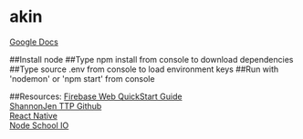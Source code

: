 # akin
<a href="https://docs.google.com/document/d/1qeXu8AXtqnfHJgClvhYXpDspO3LG5aC7vvzBhDhGx-8/edit?usp=sharing">Google Docs</a>

##Install node
##Type npm install from console to download dependencies
##Type source .env from console to load environment keys
##Run with 'nodemon' or 'npm start' from console

##Resources: 
<a href="https://www.firebase.com/docs/web/quickstart.html">Firebase Web QuickStart Guide</a><br>
<a href="https://github.com/shannonjen/ttp">ShannonJen TTP Github</a><br>
<a href="https://facebook.github.io/react-native/">React Native</a><br>
<a href="http://nodeschool.io/">Node School IO</a><br>
